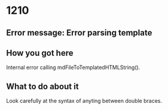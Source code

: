 # 1210

## Error message: Error parsing template 

## How you got here

Internal error calling mdFileToTemplatedHTMLString(). 

## What to do about it

Look carefully at the syntax of anyting between double braces.


